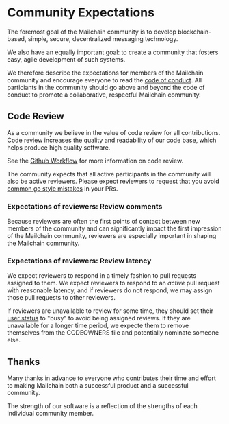 # Community Expectations

The foremost goal of the Mailchain community is to develop blockchain-based, simple, secure, decentralized messaging technology.

We also have an equally important goal: to create a community that fosters easy, agile development of such systems.

We therefore describe the expectations for members of the Mailchain community and encourage everyone to read the [code of conduct][code_of_conduct]. All particiants in the community should go above and beyond the code of conduct to promote a collaborative, respectful Mailchain community.

## Code Review

As a community we believe in the value of code review for all contributions. Code review increases the quality and readability of our code base, which helps produce high quality software.

See the [Github Workflow][github_workflow] for more information on code review.

The community expects that all active participants in the community will also be active reviewers. Please expect reviewers to request that you avoid [common go style mistakes](https://github.com/golang/go/wiki/CodeReviewComments) in your PRs.

### Expectations of reviewers: Review comments

Because reviewers are often the first points of contact between new members of the community and can significantly impact the first impression of the Mailchain community, reviewers are especially important in shaping the Mailchain community.

### Expectations of reviewers: Review latency

We expect reviewers to respond in a timely fashion to pull requests assigned to them.  We expect reviewers to respond to an *active* pull request with reasonable latency, and if reviewers do not respond, we may assign those pull requests to other reviewers.

If reviewers are unavailable to review for some time, they should set their [user status](https://help.github.com/en/articles/personalizing-your-profile#setting-a-status) to "busy" to avoid being assigned reviews. If they are unavailable for a longer time period, we expecte them to remove themselves from the CODEOWNERS file and potentially nominate someone else.

## Thanks

Many thanks in advance to everyone who contributes their time and effort to making Mailchain both a successful product and a successful community.

The strength of our software is a reflection of the strengths of each individual community member.

[code_of_conduct]: </code-of-conduct.md>
[github_workflow]: <./github-workflow.md>